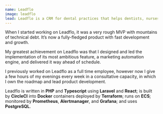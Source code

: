 ```yaml
---
name: Leadflo
image: leadflo
lead: Leadflo is a CRM for dental practices that helps dentists, nurses, and receptionists convert enquiries into high-value patients by organising and automating patient communications across multiple channels.
---
```


When I started working on Leadflo, it was a very rough MVP with mountains of technical debt. It’s now a fully-fledged product with fast development and growth.

My greatest achievement on Leadflo was that I designed and led the implementation of its most ambitious feature, a marketing automation engine, and delivered it way ahead of schedule.

I previously worked on Leadflo as a full time employee, however now I give a few hours of my evenings every week in a consultative capacity, in which I own the roadmap and lead product development.

Leadflo is written in **PHP** and **Typescript** using **Laravel** and **React**; is built by **CircleCI** into **Docker** containers deployed by **Terraform**; runs on **ECS**; monitored by **Prometheus**, **Alertmanager**, and **Grafana**; and uses **PostgreSQL**.
